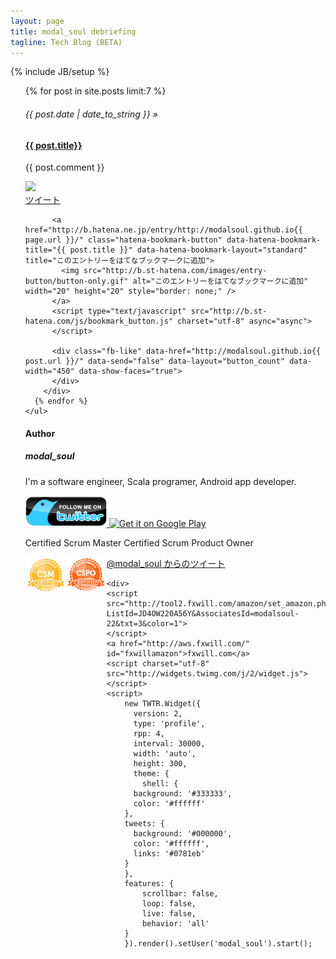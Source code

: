 ```yaml
---
layout: page
title: modal_soul debriefing
tagline: Tech Blog (BETA)
---
```

{% include JB/setup %}
<div class="row-fluid">
  <div class="span9">
    <ul class="posts">
      {% for post in site.posts limit:7 %} 
        <h6> <span>{{ post.date | date_to_string }}</span>&nbsp;&raquo;&nbsp;</h6>
        <h4><a href="{{ post.url }}">{{ post.title}}</a></h4>
        <p>{{ post.comment }}</p>
        <a href="{{ post.url}}">
    	  <img src='http://capture.heartrails.com/180x180/cool/shorten?{{BASE_PATH}}{{ post.url }}'>
        </a>
        <div id="right">
          <a href="https://twitter.com/share" class="twitter-share-button" data-url="http://modalsoul.github.io{{ post.url }}/" data-via="modal_soul" data-lang="ja">ツイート</a>
          <script>!function(d,s,id){var js,fjs=d.getElementsByTagName(s)[0];if(!d.getElementById(id)){js=d.createElement(s);js.id=id;js.src="//platform.twitter.com/widgets.js";fjs.parentNode.insertBefore(js,fjs);}}(document,"script","twitter-wjs");
          </script>
			
          <a href="http://b.hatena.ne.jp/entry/http://modalsoul.github.io{{ page.url }}/" class="hatena-bookmark-button" data-hatena-bookmark-title="{{ post.title }}" data-hatena-bookmark-layout="standard" title="このエントリーをはてなブックマークに追加">
            <img src="http://b.st-hatena.com/images/entry-button/button-only.gif" alt="このエントリーをはてなブックマークに追加" width="20" height="20" style="border: none;" />
          </a>
          <script type="text/javascript" src="http://b.st-hatena.com/js/bookmark_button.js" charset="utf-8" async="async">
          </script>
          
		  <div class="fb-like" data-href="http://modalsoul.github.io{{ post.url }}/" data-send="false" data-layout="button_count" data-width="450" data-show-faces="true">
          </div>
        </div>
      {% endfor %}
    </ul>
  </div>
  <div class="span3">
    <h4>Author</h4>
    <h5>modal_soul</h5>
    <p>I'm a software engineer, Scala programer, Android app developer.</p> 
    <a href="https://twitter.com/modal_soul">
      <img alt="Follow me on Twitter" src="/img/Twitter_lg.png" style="width: 130px;">
    </a>
    <a href="https://play.google.com/store/search?q=pub:modal_soul">
      <img alt="Get it on Google Play"
       src="https://developer.android.com/images/brand/en_generic_rgb_wo_45.png" />
    </a>
    <p>Certified Scrum Master  Certified Scrum Product Owner</p>
    <div style="float:left;">
      <img src="/assets/ScrumMaster_Logo_Seal.png" style="width: 65px; max-width: 100%; height: auto; float: left;" >
      <img src="/assets/Scrum_Product_Owner_Seal.png" style="width: 65px; max-width: 100%; height: auto; float: left;" >
    </div>
    <div>
      <!-- You also need to place a container where you'd like the Coderwall badges to render. -->
      <section class="coderwall" data-coderwall-username="modalsoul" data-coderwall-orientation="vertical"></section>
    </div>
    <a class="twitter-timeline" href="https://twitter.com/modal_soul" data-widget-id="364724609657999360">@modal_soul からのツイート</a>
    <script>!function(d,s,id){var js,fjs=d.getElementsByTagName(s)[0],p=/^http:/.test(d.location)?'http':'https';if(!d.getElementById(id)){js=d.createElement(s);js.id=id;js.src=p+"://platform.twitter.com/widgets.js";fjs.parentNode.insertBefore(js,fjs);}}(document,"script","twitter-wjs");
    </script>

	<div>
    <script src="http://tool2.fxwill.com/amazon/set_amazon.php?ListId=JD4OW220A56Y&AssociatesId=modalsoul-22&txt=3&color=1">
    </script>
    <a href="http://aws.fxwill.com/" id="fxwillamazon">fxwill.com</a>
    <script charset="utf-8" src="http://widgets.twimg.com/j/2/widget.js"></script>
    <script>
		new TWTR.Widget({
		  version: 2,
		  type: 'profile',
		  rpp: 4,
		  interval: 30000,
		  width: 'auto',
		  height: 300,
		  theme: {
		    shell: {
	      background: '#333333',
	      color: '#ffffff'
	    },
	    tweets: {
	      background: '#000000',
	      color: '#ffffff',
	      links: '#0781eb'
	    }
	  	},
	  	features: {
	    	scrollbar: false,
	    	loop: false,
	    	live: false,
	    	behavior: 'all'
	  	}
		}).render().setUser('modal_soul').start();
  </script>
  </div>
  <script type="text/javascript"><!--
		google_ad_client = "ca-pub-8642536258449297";
		/* modalsoul1 */
		google_ad_slot = "8173659218";
		google_ad_width = 160;
		google_ad_height = 600;
		//-->
		</script>
		<script type="text/javascript"
		src="http://pagead2.googlesyndication.com/pagead/show_ads.js">
  </script>
  </div>
</div>
